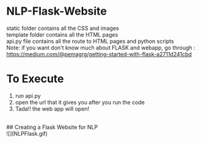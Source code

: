 # NLP-Flask-Website
static folder contains all the CSS and images<br>
template folder contains all the HTML pages<br>
api.py file contains all the route to HTML pages and python scripts<br>
Note: if you want don't know much about FLASK and webapp, go through : https://medium.com/@pemagrg/getting-started-with-flask-a2711d241cbd


# To Execute
1. run api.py
2. open the url that it gives you after you run the code
3. Tada!! the web app will open!


<br>
## Creating a Flask Website for NLP <br>
![](NLPFlask.gif)
